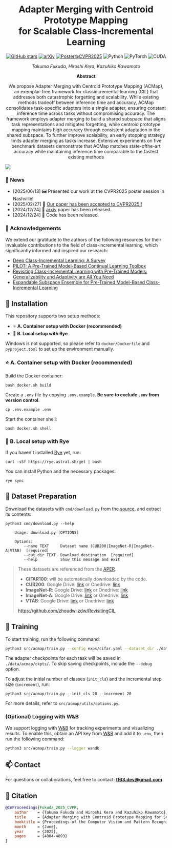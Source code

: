 <div align="center">
<h1>Adapter Merging with Centroid Prototype Mapping <br> for Scalable Class-Incremental Learning</h1>

[![GitHub stars](https://img.shields.io/github/stars/tf63/ACMap?style=social)](https://github.com/tf63/ACMap/stargazers)
[![arXiv](https://img.shields.io/badge/arxiv-2412.18219-B31B1B?logo=arxiv&logoColor=white)](https://arxiv.org/abs/2412.18219)
[![Poster@CVPR2025](https://img.shields.io/badge/Poster-CVPR2025-1B427D?logo=files&logoColor=white)](https://openaccess.thecvf.com/content/CVPR2025/html/Fukuda_Adapter_Merging_with_Centroid_Prototype_Mapping_for_Scalable_Class-Incremental_Learning_CVPR_2025_paper.html)
![Python](https://img.shields.io/badge/Python-3.8.10-3571A1?logo=python&logoColor=white)
![PyTorch](https://img.shields.io/badge/PyTorch-2.0.1-5F9870?logo=pytorch&logoColor=white)
![CUDA](https://img.shields.io/badge/CUDA-11.7-89BF3E?logo=nvidia&logoColor=white)
<!-- ![License: MIT](https://img.shields.io/badge/LICENSE-MIT-yellow?logo=open-source-initiative) -->


<i>Takuma Fukuda</i>, <i>Hiroshi Kera</i>, <i>Kazuhiko Kawamoto</i>

<!-- [[arxiv]](https://arxiv.org/abs/2412.18219) | [[poster]](https://cvpr.thecvf.com/virtual/2025/poster/32443) -->

**Abstract**

We propose Adapter Merging with Centroid Prototype Mapping (ACMap), an exemplar-free framework for classincremental learning (CIL) that addresses both catastrophic
forgetting and scalability. While existing methods tradeoff between inference time and accuracy, ACMap consolidates task-specific adapters into a single adapter, ensuring constant inference time across tasks without compromising accuracy. The framework employs adapter merging to build a shared subspace that aligns task representations and mitigates forgetting, while centroid prototype
mapping maintains high accuracy through consistent adaptation in the shared subspace. To further improve scalability, an early stopping strategy limits adapter merging
as tasks increase. Extensive experiments on five benchmark datasets demonstrate that ACMap matches state-ofthe-art accuracy while maintaining inference time comparable to the fastest existing methods

</div>

![](docs/method.png)

### 📰 News

-   [2025/06/13] 🖼️ Presented our work at the CVPR2025 poster session in Nashville!
-   [2025/02/27] 🎉 [Our paper has been accepted to CVPR2025!!](https://openaccess.thecvf.com/content/CVPR2025/html/Fukuda_Adapter_Merging_with_Centroid_Prototype_Mapping_for_Scalable_Class-Incremental_Learning_CVPR_2025_paper.html)
-   [2024/12/24] 📄 [arxiv](https://arxiv.org/abs/2412.18219) paper has been released.
-   [2024/12/24] 🏁 Code has been released.

### 💐 Acknowledgements

We extend our gratitude to the authors of the following resources for their invaluable contributions to the field of class-incremental learning, which significantly informed and inspired our research:

-   [Deep Class-Incremental Learning: A Survey](https://github.com/zhoudw-zdw/CIL_Survey)
-   [PILOT: A Pre-Trained Model-Based Continual Learning Toolbox](https://github.com/sun-hailong/LAMDA-PILOT)
-   [Revisiting Class-Incremental Learning with Pre-Trained Models: Generalizability and Adaptivity are All You Need](https://github.com/zhoudw-zdw/RevisitingCIL)
-   [Expandable Subspace Ensemble for Pre-Trained Model-Based Class-Incremental Learning](https://github.com/sun-hailong/CVPR24-Ease)

## 💬 Installation

This repository supports two setup methods:

-   ⭐️ **A. Container setup with Docker (recommended)**
-   👻 **B. Local setup with Rye**

Windows is not supported, so please refer to `docker/Dockerfile` and `pyproject.toml` to set up the environment manually.

### ⭐️ A. Container setup with Docker (recommended)

Build the Docker container:

```shell
bash docker.sh build
```

Create a `.env` file by copying `.env.example`. **Be sure to exclude `.env` from version control**.

```shell
cp .env.example .env
```

Start the container shell:

```shell
bash docker.sh shell
```

### 👻 B. Local setup with Rye

If you haven't installed [Rye](https://rye.astral.sh/guide/installation/) yet, run:

```shell
curl -sSf https://rye.astral.sh/get | bash
```

You can install Python and the necessary packages:

```shell
rye sync
```

## 🌠 Dataset Preparation

Download the datasets with `cmd/download.py` from the [source](https://github.com/sun-hailong/CVPR24-Ease), and extract its contents:

```shell
python3 cmd/download.py --help

    Usage: download.py [OPTIONS]

    Options:
        --name TEXT     Dataset name (CUB200|ImageNet-R|ImageNet-A|VTAB)  [required]
        --out_dir TEXT  Download destination  [required]
        --help          Show this message and exit
```

> These datasets are referenced from the [APER](https://github.com/zhoudw-zdw/RevisitingCIL).
>
> -   **CIFAR100**: will be automatically downloaded by the code.
> -   **CUB200**: Google Drive: [link](https://drive.google.com/file/d/1XbUpnWpJPnItt5zQ6sHJnsjPncnNLvWb/view?usp=sharing) or Onedrive: [link](https://entuedu-my.sharepoint.com/:u:/g/personal/n2207876b_e_ntu_edu_sg/EVV4pT9VJ9pBrVs2x0lcwd0BlVQCtSrdbLVfhuajMry-lA?e=L6Wjsc)
> -   **ImageNet-R**: Google Drive: [link](https://drive.google.com/file/d/1SG4TbiL8_DooekztyCVK8mPmfhMo8fkR/view?usp=sharing) or Onedrive: [link](https://entuedu-my.sharepoint.com/:u:/g/personal/n2207876b_e_ntu_edu_sg/EU4jyLL29CtBsZkB6y-JSbgBzWF5YHhBAUz1Qw8qM2954A?e=hlWpNW)
> -   **ImageNet-A**: Google Drive: [link](https://drive.google.com/file/d/19l52ua_vvTtttgVRziCZJjal0TPE9f2p/view?usp=sharing) or Onedrive: [link](https://entuedu-my.sharepoint.com/:u:/g/personal/n2207876b_e_ntu_edu_sg/ERYi36eg9b1KkfEplgFTW3gBg1otwWwkQPSml0igWBC46A?e=NiTUkL)
> -   **VTAB**: Google Drive: [link](https://drive.google.com/file/d/1xUiwlnx4k0oDhYi26KL5KwrCAya-mvJ_/view?usp=sharing) or Onedrive: [link](https://entuedu-my.sharepoint.com/:u:/g/personal/n2207876b_e_ntu_edu_sg/EQyTP1nOIH5PrfhXtpPgKQ8BlEFW2Erda1t7Kdi3Al-ePw?e=Yt4RnV)
>
> https://github.com/zhoudw-zdw/RevisitingCIL

## 🚵 Training

To start training, run the following command:

```bash
python3 src/acmap/train.py --config exps/cifar.yaml --dataset_dir ./dataset
```

The adapter checkpoints for each task will be saved in `./data/acmap/ckpts/`.
To skip saving checkpoints, include the `--debug` option.

To adjust the initial number of classes (`init_cls`) and the incremental step size (`increment`), run:

```
python3 src/acmap/train.py --init_cls 20 --increment 20
```

For more details, refer to `src/acmap/utils/options.py`.

### (Optional) Logging with W&B

We support logging with [W&B](https://wandb.ai/) for tracking experiments and visualizing results.
To enable this, obtain an API key from [W&B](https://wandb.ai/) and add it to `.env`, then run the following command:

```bash
python3 src/acmap/train.py --logger wandb
```

## 📫 Contact

For questions or collaborations, feel free to contact: **tf63.dev@gmail.com**

## 🔗 Citation
```bibtex
@InProceedings{Fukuda_2025_CVPR,
    author    = {Takuma Fukuda and Hiroshi Kera and Kazuhiko Kawamoto},
    title     = {Adapter Merging with Centroid Prototype Mapping for Scalable Class-Incremental Learning},
    booktitle = {Proceedings of the Computer Vision and Pattern Recognition Conference (CVPR)},
    month     = {June},
    year      = {2025},
    pages     = {4884-4893}
}
```

